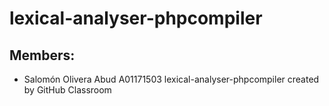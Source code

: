 # lexical-analyser-phpcompiler

## Members:
- Salomón Olivera Abud A01171503
lexical-analyser-phpcompiler created by GitHub Classroom
